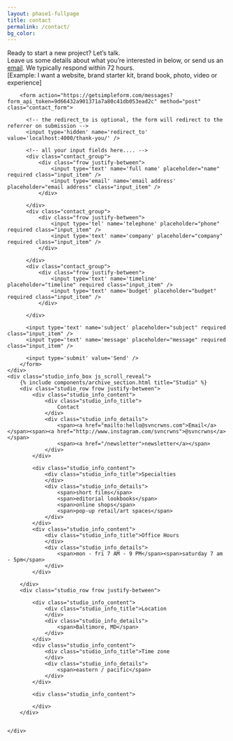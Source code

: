 ```yaml
---
layout: phase1-fullpage
title: contact
permalink: /contact/
bg_color:
---
```

<div class="grid">
    <div class="contact_wrapper">
        <div class="contact_content">
            <div class="contact_title">
                Ready to start a new project? Let’s talk.
            </div>
            <div class="contact_summary">
                Leave us some details about what you’re interested in below, or send us an <a href="mailto:hello@svncrwns.com">email</a>.  We typically respond within 72 hours.
            </div>
            <div class="contact_disclaimer">
                [Example: I want a website, brand starter kit, brand book, photo, video or experience]
            </div>
        </div>

        <form action="https://getsimpleform.com/messages?form_api_token=9d66432a901371a7a80c41db053ead2c" method="post" class="contact_form">

          <!-- the redirect_to is optional, the form will redirect to the referrer on submission -->
          <input type='hidden' name='redirect_to' value='localhost:4000/thank-you/' />

          <!-- all your input fields here.... -->
          <div class="contact_group">
              <div class="frow justify-between">
                  <input type='text' name='full name' placeholder="name" required class="input_item" />
                  <input type='email' name='email address' placeholder="email address" class="input_item" />
              </div>

          </div>
          <div class="contact_group">
              <div class="frow justify-between">
                  <input type='tel' name='telephone' placeholder="phone" required class="input_item" />
                  <input type='text' name='company' placeholder="company" required class="input_item" />
              </div>

          </div>
          <div class="contact_group">
              <div class="frow justify-between">
                  <input type='text' name='timeline' placeholder="timeline" required class="input_item" />
                  <input type='text' name='budget' placeholder="budget" required class="input_item" />
              </div>

          </div>

          <input type='text' name='subject' placeholder="subject" required class="input_item" />
          <input type='text' name='message' placeholder="message" required class="input_item" />

          <input type='submit' value='Send' />
        </form>
    </div>
    <div class="studio_info_box js_scroll_reveal">
        {% include components/archive_section.html title="Studio" %}
        <div class="studio_row frow justify-between">
            <div class="studio_info_content">
                <div class="studio_info_title">
                    Contact
                </div>
                <div class="studio_info_details">
                    <span><a href="mailto:hello@svncrwns.com">Email</a></span><span><a href="http://www.instagram.com/svncrwns">@svncrwns</a></span>
                    <span><a href="/newsletter">newsletter</a></span>
                </div>
            </div>

            <div class="studio_info_content">
                <div class="studio_info_title">Specialties
                </div>
                <div class="studio_info_details">
                    <span>short films</span>
                    <span>editorial lookbooks</span>
                    <span>online shops</span>
                    <span>pop-up retail/art spaces</span>
                </div>
            </div>
            <div class="studio_info_content">
                <div class="studio_info_title">Office Hours
                </div>
                <div class="studio_info_details">
                    <span>mon - fri 7 AM - 9 PM</span><span>saturday 7 am - 5pm</span>
                </div>
            </div>

        </div>
        <div class="studio_row frow justify-between">

            <div class="studio_info_content">
                <div class="studio_info_title">Location
                </div>
                <div class="studio_info_details">
                    <span>Baltimore, MD</span>
                </div>
            </div>
            <div class="studio_info_content">
                <div class="studio_info_title">Time zone
                </div>
                <div class="studio_info_details">
                    <span>eastern / pacific</span>
                </div>
            </div>

            <div class="studio_info_content">

            </div>
        </div>


    </div>
</div>
